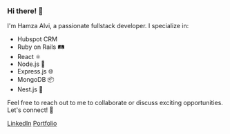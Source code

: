 ### Hi there! 👋

I'm Hamza Alvi, a passionate fullstack developer. I specialize in:

- Hubspot CRM
- Ruby on Rails 🛤️
- React ⚛️
- Node.js 🚀
- Express.js 🌐
- MongoDB 📦
- Nest.js 🐤

Feel free to reach out to me to collaborate or discuss exciting opportunities. Let's connect! 🌟

[LinkedIn](https://www.linkedin.com/in/hamza-alvi-378baa1ab/)
[Portfolio](https://meet-hamzaalvi.com)
